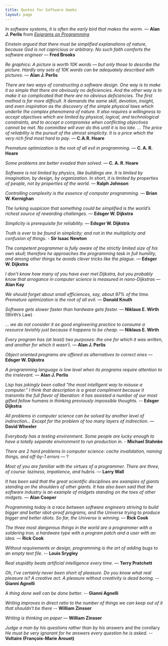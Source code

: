 ```yaml
---
title: Quotes for Software Geeks
layout: page
---
```


_In software systems, it is often the early bird that makes the worm._ —
**Alan J. Perlis** from [_Epigrams on Programming_](http://pu.inf.uni-tuebingen.de/users/klaeren/epigrams.html)

_Einstein argued that there must be simplified explanations of nature, because God is not capricious or arbitrary. No such faith comforts the software engineer_ — **Fred Brooks**

_Re graphics: A picture is worth 10K words — but only those to describe the picture. Hardly any sets of 10K words can be adequately described with pictures._ — **Alan J. Perlis**

_There are two ways of constructing a software design. One way is to make it so simple that there are obviously no deficiencies. And the other way is to make it so complicated that there are no obvious deficiencies. The first method is far more difficult. It demands the same skill, devotion, insight, and even inspiration as the discovery of the simple physical laws which underlie the complex phenomena of nature. It also requires a willingness to accept objectives which are limited by physical, logical, and technological constraints, and to accept a compromise when conflicting objectives cannot be met. No committee will ever do this until it is too late.  ... The price of reliability is the pursuit of the utmost simplicity. It is a price which the very rich find most hard to pay._ — **C.A.R. Hoare**

_Premature optimization is the root of all evil in programming._ — **C. A. R. Hoare**

_Some problems are better evaded than solved._ — **C. A. R. Hoare**

_Software is not limited by physics, like buildings are. It is limited by imagination, by design, by organization. In short, it is limited by properties of people, not by properties of the world._ — **Ralph Johnson**

_Controlling complexity is the essence of computer programming._ — **Brian W. Kernighan**

_The lurking suspicion that something could be simplified is the world’s richest source of rewarding challenges._ — **Edsger W. Dijkstra**

_Simplicity is prerequisite for reliability._ — **Edsger W. Dijkstra**

_Truth is ever to be found in simplicity; and not in the multiplicity and confusion of things._ - **Sir Isaac Newton**

_The competent programmer is fully aware of the strictly limited size of his own skull; therefore he approaches the programming task in full humility, and among other things he avoids clever tricks like the plague._ — **Edsger W. Dijkstra**

_I don't know how many of you have ever met Dijkstra, but you probably know that arrogance in computer science is measured in nano-Dijkstras_ — **Alan Kay**

_We should forget about small efficiences, say, about 97% of the time. Premature optimization is the root of all evil._ — **Donald Knuth**

_Software gets slower faster than hardware gets faster._ — **Niklaus E. Wirth** (Wirth’s Law)

_... we do not consider it as good engineering practice to consume a resource lavishly just because it happens to be cheap._ — **Niklaus E. Wirth**

_Every program has (at least) two purposes: the one for which it was written, and another for which it wasn’t._ — **Alan J. Perlis**

_Object oriented programs are offered as alternatives to correct ones_ — **Edsger W. Dijkstra**

_A programming language is low level when its programs require attention to the irrelevant._ — **Alan J. Perlis**

_Lisp has jokingly been called "the most intelligent way to misuse a computer." I think that description is a great compliment because it transmits the full flavor of liberation: it has assisted a number of our most gifted fellow humans in thinking previously impossible thoughts._  -- **Edsger Dijkstra**

_All problems in computer science can be solved by another level of indirection... Except for the problem of too many layers of indirection._ — **David Wheeler**

_Everybody has a testing environment. Some people are lucky enough to have a totally separate environment to run production in._ - **Michael Stahnke**

_There are 2 hard problems in computer science: cache invalidation, naming things, and off-by-1 errors_ — ?

_Most of you are familiar with the virtues of a programmer.  There are three, of course: laziness, impatience, and hubris._ — **Larry Wall**

_It has been said that the great scientific disciplines are examples of giants standing on the shoulders of other giants.  It has also been said that the software industry is an example of midgets standing on the toes of other midgets._ — **Alan Cooper**

_Programming today is a race between software engineers striving to build bigger and better idiot-proof programs, and the Universe trying to produce bigger and better idiots. So far, the Universe is winning._ — **Rick Cook**

_The three most dangerous things in the world are a programmer with a soldering iron, a hardware type with a program patch and a user with an idea._ — **Rick Cook**

_Without requirements or design, programming is the art of adding bugs to an empty text file._ -- **Louis Srygley**

_Real stupidity beats artificial intelligence every time._ — **Terry Pratchett**

_Oh, I’ve certainly never been short of pleasure. Do you know what real pleasure is? A creative act. A pleasure without creativity is dead boring._ -- **Gianni Agnelli**

_A thing done well can be done better._ -- **Gianni Agnelli**

_Writing improves in direct ratio to the number of things we can keep out of it that shouldn't be there_ -- **William Zinsser**

_Writing is thinking on paper_ — **William Zinsser**

_Judge a man by his questions rather than by his answers_ and the corollary _He must be very ignorant for he answers every question he is asked._ -- **Voltaire (François-Marie Arouet)**
